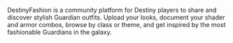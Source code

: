 DestinyFashion is a community platform for Destiny players to share and discover stylish Guardian outfits. Upload your looks, document your shader and armor combos, browse by class or theme, and get inspired by the most fashionable Guardians in the galaxy.
